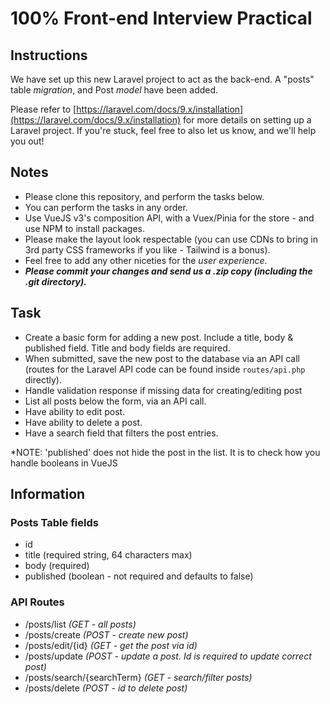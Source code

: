 # 100% Front-end Interview Practical

## Instructions

We have set up this new Laravel project to act as the back-end. A "posts" table *migration*, and Post *model* have been added. 

Please refer to [https://laravel.com/docs/9.x/installation](https://laravel.com/docs/9.x/installation) for more details on setting up a Laravel project. If you're stuck, feel free to also let us know, and we'll help you out!

## Notes

- Please clone this repository, and perform the tasks below.
- You can perform the tasks in any order.
- Use VueJS v3's composition API, with a Vuex/Pinia for the store - and use NPM to install packages.
- Please make the layout look respectable (you can use CDNs to bring in 3rd party CSS frameworks if you like - Tailwind is a bonus).
- Feel free to add any other niceties for the *user experience*.
- ***Please commit your changes and send us a .zip copy (including the .git directory).***

## Task

- Create a basic form for adding a new post. Include a title, body &amp; published field. Title and body fields are required.
- When submitted, save the new post to the database via an API call (routes for the Laravel API code can be found inside `routes/api.php` directly).
- Handle validation response if missing data for creating/editing post
- List all posts below the form, via an API call.
- Have ability to edit post.
- Have ability to delete a post.
- Have a search field that filters the post entries.

*NOTE: 'published' does not hide the post in the list. It is to check how you handle booleans in VueJS 

## Information
### Posts Table fields
- id
- title (required string, 64 characters max)
- body (required)
- published (boolean - not required and defaults to false)

### API Routes
- /posts/list *(GET - all posts)*
- /posts/create *(POST - create new post)*
- /posts/edit/{id} *(GET - get the post via id)*
- /posts/update *(POST - update a post. Id is required to update correct post)*
- /posts/search/{searchTerm} *(GET - search/filter posts)*
- /posts/delete *(POST - id to delete post)*
